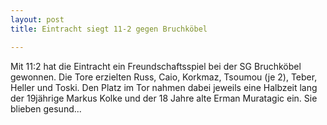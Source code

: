 ```yaml
---
layout: post
title: Eintracht siegt 11-2 gegen Bruchköbel

---
```


Mit 11:2 hat die Eintracht ein Freundschaftsspiel bei der SG Bruchköbel gewonnen. Die Tore erzielten Russ, Caio, Korkmaz, Tsoumou (je 2), Teber, Heller und Toski. Den Platz im Tor nahmen dabei jeweils eine Halbzeit lang der 19jährige Markus Kolke und der 18 Jahre alte Erman Muratagic ein. Sie blieben gesund...


